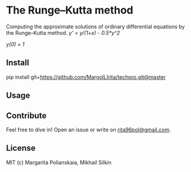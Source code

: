 # The Runge–Kutta method

Computing the approximate solutions of ordinary differential equations by the Runge–Kutta method.
_y' = y/(1+x) - 0.5*y^2_

_y(0) = 1_


## Install

pip install git+https://github.com/MargoILIrita/techpro.git@master

## Usage



## Contribute

Feel free to dive in! Open an issue or write on rita96pol@gmail.com.

## License

MIT (c) Margarita Polianskaia, Mikhail Silkin
